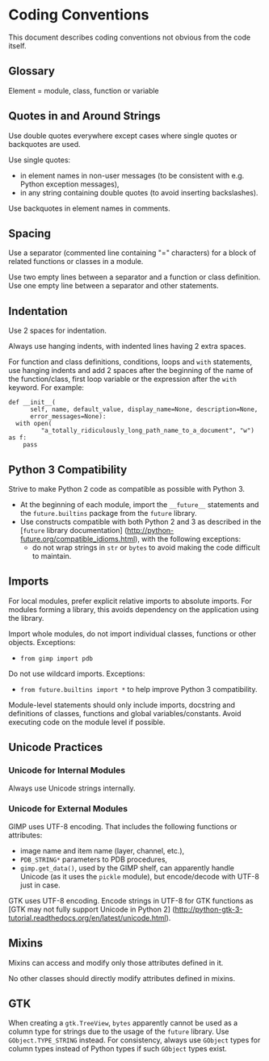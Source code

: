 Coding Conventions
==================

This document describes coding conventions not obvious from the code itself.


Glossary
--------

Element = module, class, function or variable


Quotes in and Around Strings
----------------------------

Use double quotes everywhere except cases where single quotes or backquotes are
used.

Use single quotes:
* in element names in non-user messages (to be consistent with e.g. Python
  exception messages),
* in any string containing double quotes (to avoid inserting backslashes).

Use backquotes in element names in comments.


Spacing
-------

Use a separator (commented line containing "=" characters) for a block of
related functions or classes in a module.

Use two empty lines between a separator and a function or class definition. Use
one empty line between a separator and other statements.


Indentation
-----------

Use 2 spaces for indentation.

Always use hanging indents, with indented lines having 2 extra spaces.

For function and class definitions, conditions, loops and `with` statements, use
hanging indents and add 2 spaces after the beginning of the name of the
function/class, first loop variable or the expression after the `with` keyword.
For example:

    def __init__(
          self, name, default_value, display_name=None, description=None,
          error_messages=None):
      with open(
             "a_totally_ridiculously_long_path_name_to_a_document", "w") as f:
        pass
        
    


Python 3 Compatibility
----------------------

Strive to make Python 2 code as compatible as possible with Python 3.
* At the beginning of each module, import the `__future__` statements and the
  `future.builtins` package from the `future` library.
* Use constructs compatible with both Python 2 and 3 as described in the
  [`future` library documentation]
  (http://python-future.org/compatible_idioms.html),
  with the following exceptions:
  * do not wrap strings in `str` or `bytes` to avoid making the code difficult
    to maintain.


Imports
-------

For local modules, prefer explicit relative imports to absolute imports. For
modules forming a library, this avoids dependency on the application using the
library.

Import whole modules, do not import individual classes, functions or other
objects. Exceptions:
* `from gimp import pdb`

Do not use wildcard imports. Exceptions:
* `from future.builtins import *` to help improve Python 3 compatibility.

Module-level statements should only include imports, docstring and definitions
of classes, functions and global variables/constants. Avoid executing code on
the module level if possible.


Unicode Practices
-----------------

### Unicode for Internal Modules

Always use Unicode strings internally.

### Unicode for External Modules

GIMP uses UTF-8 encoding. That includes the following functions or attributes:
* image name and item name (layer, channel, etc.),
* `PDB_STRING*` parameters to PDB procedures,
* `gimp.get_data()`, used by the GIMP shelf, can apparently handle Unicode
  (as it uses the `pickle` module), but encode/decode with UTF-8 just in case.

GTK uses UTF-8 encoding. Encode strings in UTF-8 for GTK functions as
[GTK may not fully support Unicode in Python 2]
(http://python-gtk-3-tutorial.readthedocs.org/en/latest/unicode.html).


Mixins
------

Mixins can access and modify only those attributes defined in it.

No other classes should directly modify attributes defined in mixins.


GTK
---

When creating a `gtk.TreeView`, `bytes` apparently cannot be used as a column
type for strings due to the usage of the `future` library. Use
`GObject.TYPE_STRING` instead. For consistency, always use `GObject` types for
column types instead of Python types if such `GObject` types exist.
